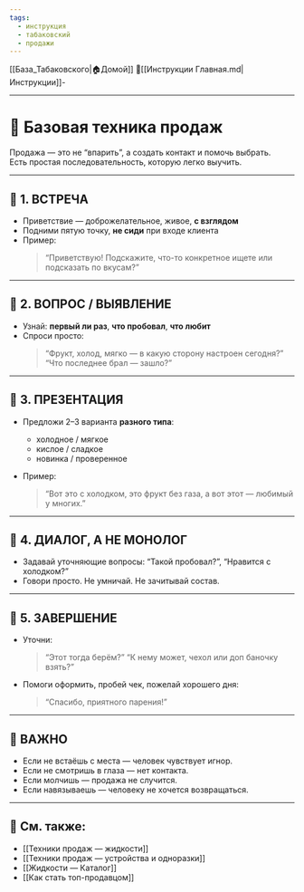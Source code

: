 ```yaml
---
tags:
  - инструкция
  - табаковский
  - продажи
---
```

[[База_Табаковского|🏠Домой]]
📁[[Инструкции Главная.md|Инструкции]]-

---
# 🧭 Базовая техника продаж

Продажа — это не “впарить”, а создать контакт и помочь выбрать.  
Есть простая последовательность, которую легко выучить.

---

## 🔹 1. ВСТРЕЧА

- Приветствие — доброжелательное, живое, **с взглядом**
- Подними пятую точку, **не сиди** при входе клиента
- Пример:
  > “Приветствую! Подскажите, что-то конкретное ищете или подсказать по вкусам?”

---

## 🔹 2. ВОПРОС / ВЫЯВЛЕНИЕ

- Узнай: **первый ли раз**, **что пробовал**, **что любит**
- Спроси просто:
  > “Фрукт, холод, мягко — в какую сторону настроен сегодня?”
  > “Что последнее брал — зашло?”

---

## 🔹 3. ПРЕЗЕНТАЦИЯ

- Предложи 2–3 варианта **разного типа**:
  - холодное / мягкое
  - кислое / сладкое
  - новинка / проверенное

- Пример:
  > “Вот это с холодком, это фрукт без газа, а вот этот — любимый у многих.”

---

## 🔹 4. ДИАЛОГ, А НЕ МОНОЛОГ

- Задавай уточняющие вопросы: “Такой пробовал?”, “Нравится с холодком?”
- Говори просто. Не умничай. Не зачитывай состав.

---

## 🔹 5. ЗАВЕРШЕНИЕ

- Уточни:
  > “Этот тогда берём?”
  > “К нему может, чехол или доп баночку взять?”

- Помоги оформить, пробей чек, пожелай хорошего дня:
  > “Спасибо, приятного парения!”

---

## 🔸 ВАЖНО

- Если не встаёшь с места — человек чувствует игнор.
- Если не смотришь в глаза — нет контакта.
- Если молчишь — продажа не случится.
- Если навязываешь — человеку не хочется возвращаться.

---

## 📎 См. также:

- [[Техники продаж — жидкости]]
- [[Техники продаж — устройства и одноразки]]
- [[Жидкости — Каталог]]
- [[Как стать топ-продавцом]]
